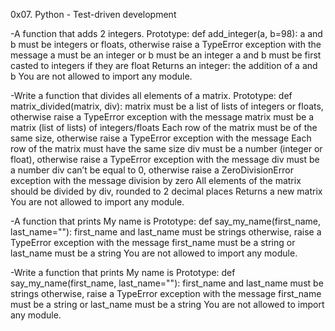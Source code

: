 0x07. Python - Test-driven development

-A function that adds 2 integers.
Prototype: def add_integer(a, b=98):
a and b must be integers or floats, otherwise raise a TypeError exception with the message a must be an integer or b must be an integer
a and b must be first casted to integers if they are float
Returns an integer: the addition of a and b
You are not allowed to import any module.

-Write a function that divides all elements of a matrix.
Prototype: def matrix_divided(matrix, div):
matrix must be a list of lists of integers or floats, otherwise raise
a TypeError exception with the message matrix must be a matrix
(list of lists) of integers/floats
Each row of the matrix must be of the same size, otherwise raise a
TypeError exception with the message Each row of the matrix must have
the same size
div must be a number (integer or float), otherwise raise a
TypeError exception with the message div must be a number
div can’t be equal to 0, otherwise raise a ZeroDivisionError
exception with the message division by zero
All elements of the matrix should be divided by div, rounded to
2 decimal places
Returns a new matrix
You are not allowed to import any module.

-A function that prints My name is <first name> <last name>
Prototype: def say_my_name(first_name, last_name=""):
first_name and last_name must be strings otherwise, raise a TypeError
exception with the message first_name must be a string or last_name
must be a string
You are not allowed to import any module.

-Write a function that prints My name is <first name> <last name>
Prototype: def say_my_name(first_name, last_name=""):
first_name and last_name must be strings otherwise, raise a TypeError
exception with the message first_name must be a string or last_name
must be a string
You are not allowed to import any module.
